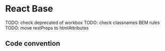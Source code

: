 # React Base

TODO: check deprecated of workbox
TODO: check classnames BEM rules
TODO: move restProps to htmlAttributes

## Code convention

```{include} ./docs/coding-convention.md

```
